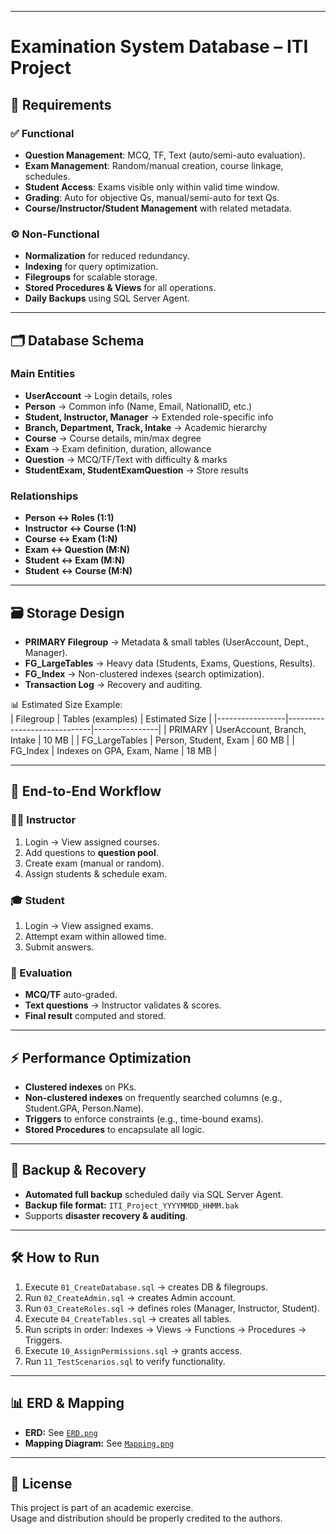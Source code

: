 
---
# Examination System Database – ITI Project

## 📑 Requirements

### ✅ Functional
- **Question Management**: MCQ, TF, Text (auto/semi-auto evaluation).  
- **Exam Management**: Random/manual creation, course linkage, schedules.  
- **Student Access**: Exams visible only within valid time window.  
- **Grading**: Auto for objective Qs, manual/semi-auto for text Qs.  
- **Course/Instructor/Student Management** with related metadata.  

### ⚙️ Non-Functional
- **Normalization** for reduced redundancy.  
- **Indexing** for query optimization.  
- **Filegroups** for scalable storage.  
- **Stored Procedures & Views** for all operations.  
- **Daily Backups** using SQL Server Agent.  

---

## 🗂️ Database Schema

### Main Entities
- **UserAccount** → Login details, roles  
- **Person** → Common info (Name, Email, NationalID, etc.)  
- **Student, Instructor, Manager** → Extended role-specific info  
- **Branch, Department, Track, Intake** → Academic hierarchy  
- **Course** → Course details, min/max degree  
- **Exam** → Exam definition, duration, allowance  
- **Question** → MCQ/TF/Text with difficulty & marks  
- **StudentExam, StudentExamQuestion** → Store results  

### Relationships
- **Person ↔ Roles (1:1)**  
- **Instructor ↔ Course (1:N)**  
- **Course ↔ Exam (1:N)**  
- **Exam ↔ Question (M:N)**  
- **Student ↔ Exam (M:N)**  
- **Student ↔ Course (M:N)**  

---

## 🗃️ Storage Design
- **PRIMARY Filegroup** → Metadata & small tables (UserAccount, Dept., Manager).  
- **FG_LargeTables** → Heavy data (Students, Exams, Questions, Results).  
- **FG_Index** → Non-clustered indexes (search optimization).  
- **Transaction Log** → Recovery and auditing.  

📊 Estimated Size Example:  
| Filegroup       | Tables (examples)            | Estimated Size |
|-----------------|-----------------------------|----------------|
| PRIMARY         | UserAccount, Branch, Intake | 10 MB          |
| FG_LargeTables  | Person, Student, Exam       | 60 MB          |
| FG_Index        | Indexes on GPA, Exam, Name  | 18 MB          |

---

## 🚀 End-to-End Workflow

### 👨‍🏫 Instructor
1. Login → View assigned courses.  
2. Add questions to **question pool**.  
3. Create exam (manual or random).  
4. Assign students & schedule exam.  

### 🎓 Student
1. Login → View assigned exams.  
2. Attempt exam within allowed time.  
3. Submit answers.  

### 📝 Evaluation
- **MCQ/TF** auto-graded.  
- **Text questions** → Instructor validates & scores.  
- **Final result** computed and stored.  

---

## ⚡ Performance Optimization
- **Clustered indexes** on PKs.  
- **Non-clustered indexes** on frequently searched columns (e.g., Student.GPA, Person.Name).  
- **Triggers** to enforce constraints (e.g., time-bound exams).  
- **Stored Procedures** to encapsulate all logic.  

---

## 💾 Backup & Recovery
- **Automated full backup** scheduled daily via SQL Server Agent.  
- **Backup file format:** `ITI_Project_YYYYMMDD_HHMM.bak`  
- Supports **disaster recovery & auditing**.  

---

## 🛠️ How to Run
1. Execute `01_CreateDatabase.sql` → creates DB & filegroups.  
2. Run `02_CreateAdmin.sql` → creates Admin account.  
3. Run `03_CreateRoles.sql` → defines roles (Manager, Instructor, Student).  
4. Execute `04_CreateTables.sql` → creates all tables.  
5. Run scripts in order: Indexes → Views → Functions → Procedures → Triggers.  
6. Execute `10_AssignPermissions.sql` → grants access.  
7. Run `11_TestScenarios.sql` to verify functionality.  

---

## 📊 ERD & Mapping
- **ERD:** See [`ERD.png`](./ERD.png)  
- **Mapping Diagram:** See [`Mapping.png`](./Mapping.png)  

---

## 📌 License
This project is part of an academic exercise.  
Usage and distribution should be properly credited to the authors.  
